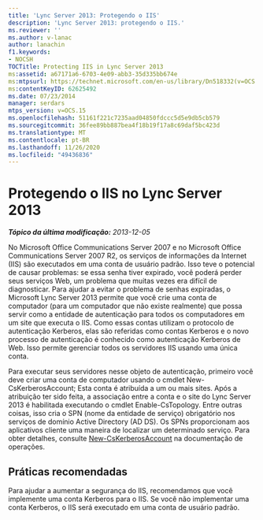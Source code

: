 ```yaml
---
title: 'Lync Server 2013: Protegendo o IIS'
description: 'Lync Server 2013: protegendo o IIS.'
ms.reviewer: ''
ms.author: v-lanac
author: lanachin
f1.keywords:
- NOCSH
TOCTitle: Protecting IIS in Lync Server 2013
ms:assetid: a67171a6-6703-4e09-abb3-35d335bb674e
ms:mtpsurl: https://technet.microsoft.com/en-us/library/Dn518332(v=OCS.15)
ms:contentKeyID: 62625492
ms.date: 07/23/2014
manager: serdars
mtps_version: v=OCS.15
ms.openlocfilehash: 51161f221c7235aad04850fdccc5d5e9db5cb579
ms.sourcegitcommit: 36fee89bb887bea4f18b19f17a8c69daf5bc423d
ms.translationtype: MT
ms.contentlocale: pt-BR
ms.lasthandoff: 11/26/2020
ms.locfileid: "49436836"
---
```

# <a name="protecting-iis-in-lync-server-2013"></a>Protegendo o IIS no Lync Server 2013

<div data-xmlns="http://www.w3.org/1999/xhtml">

<div class="topic" data-xmlns="http://www.w3.org/1999/xhtml" data-msxsl="urn:schemas-microsoft-com:xslt" data-cs="https://msdn.microsoft.com/">

<div data-asp="https://msdn2.microsoft.com/asp">



</div>

<div id="mainSection">

<div id="mainBody">

<span> </span>

_**Tópico da última modificação:** 2013-12-05_

No Microsoft Office Communications Server 2007 e no Microsoft Office Communications Server 2007 R2, os serviços de informações da Internet (IIS) são executados em uma conta de usuário padrão. Isso teve o potencial de causar problemas: se essa senha tiver expirado, você poderá perder seus serviços Web, um problema que muitas vezes era difícil de diagnosticar. Para ajudar a evitar o problema de senhas expiradas, o Microsoft Lync Server 2013 permite que você crie uma conta de computador (para um computador que não existe realmente) que possa servir como a entidade de autenticação para todos os computadores em um site que executa o IIS. Como essas contas utilizam o protocolo de autenticação Kerberos, elas são referidas como contas Kerberos e o novo processo de autenticação é conhecido como autenticação Kerberos de Web. Isso permite gerenciar todos os servidores IIS usando uma única conta.

Para executar seus servidores nesse objeto de autenticação, primeiro você deve criar uma conta de computador usando o cmdlet New-CsKerberosAccount; Esta conta é atribuída a um ou mais sites. Após a atribuição ter sido feita, a associação entre a conta e o site do Lync Server 2013 é habilitada executando o cmdlet Enable-CsTopology. Entre outras coisas, isso cria o SPN (nome da entidade de serviço) obrigatório nos serviços de domínio Active Directory (AD DS). Os SPNs proporcionam aos aplicativos cliente uma maneira de localizar um determinado serviço. Para obter detalhes, consulte [New-CsKerberosAccount](https://docs.microsoft.com/powershell/module/skype/New-CsKerberosAccount) na documentação de operações.

<div>

## <a name="best-practices"></a>Práticas recomendadas

Para ajudar a aumentar a segurança do IIS, recomendamos que você implemente uma conta Kerberos para o IIS. Se você não implementar uma conta Kerberos, o IIS será executado em uma conta de usuário padrão.

</div>

</div>

<span> </span>

</div>

</div>

</div>

